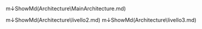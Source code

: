 m↓ShowMd(Architecture\MainArchitecture.md)

m↓ShowMd(Architecture\livello2.md)
m↓ShowMd(Architecture\livello3.md)